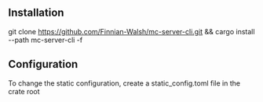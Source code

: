 ## Installation
git clone https://github.com/Finnian-Walsh/mc-server-cli.git && cargo install --path mc-server-cli -f

## Configuration
To change the static configuration, create a static_config.toml file in the crate root
